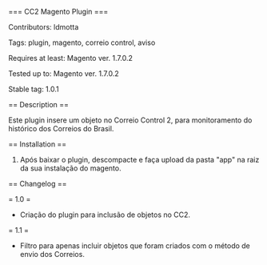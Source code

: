 === CC2 Magento Plugin ===

Contributors: ldmotta

Tags: plugin, magento, correio control, aviso

Requires at least: Magento ver. 1.7.0.2

Tested up to: Magento ver. 1.7.0.2

Stable tag: 1.0.1


== Description ==


Este plugin insere um objeto no Correio Control 2, para monitoramento do histórico dos Correios do Brasil.


== Installation ==

1. Após baixar o plugin, descompacte e faça upload da pasta "app" na raiz da sua instalação do magento.


== Changelog ==

= 1.0 =
* Criação do plugin para inclusão de objetos no CC2.

= 1.1 =
* Filtro para apenas incluir objetos que foram criados com o método de envio dos Correios.
